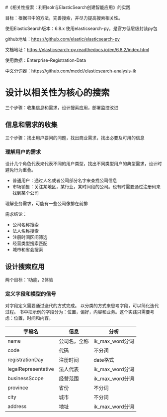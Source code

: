 #《相关性搜索：利用solr与ElasticSearch创建智能应用》的实践

目标：根据书中的方法，完善搜索，并尽力提高搜索相关性。

使用ElasticSearch版本：6.8.x
使用elasticsearch-py，是官方低层级封装py包

github地址：https://github.com/elastic/elasticsearch-py

文档地址：https://elasticsearch-py.readthedocs.io/en/6.8.2/index.html

使用数据：Enterprise-Registration-Data

中文分词器：https://github.com/medcl/elasticsearch-analysis-ik

# 设计以相关性为核心的搜索
三个步骤：收集信息和需求，设计搜索应用，部署监控改进

## 信息和需求的收集
三个步骤：找出用户要问的问题，找出商业需求，找出必要及可用的信息
### 理解用户的需求
设计几个角色代表来代表不同的用户类型，找出不同类型用户的典型需求，设计时避免行为重叠。
- 普通用户：通过人名或者公司部分名字来查找公司信息
- 市场销售：关注某地区，某行业，某时间段的公司。也有时需要通过注册码来找到某个公司

理解业务需求，可能有一些公司像排在前排

需求结论：
   - 公司名称搜索
   - 法人名称搜索
   - 注册时间区间筛选
   - 经营类型搜索匹配
   - 城市和省会搜索
## 设计搜索应用
两个目标：1功能，2体验
### 定义字段和模型的信号
对字段定义需要通过迭代的方式完成。
以分类的方式来思考字段，可以简化迭代过程。
书中把示例的字段分为：位置，偏好，内容和业务。这个实践只需要考虑：位置，时间和内容。

| 字段名              | 信息         | 分析              |
| ------------------- | ------------ | ----------------- |
| name                | 公司名，全称 | ik_max_word分词 |
| code                | 代码         | 不分词            |
| registrationDay     | 注册时间     | date格式          |
| legalRepresentative | 法人代表     | ik_max_word分词   |
| businessScope       | 经营范围     | ik_max_word分词   |
| province            | 省份         | 不分词            |
| city                | 城市         | 不分词            |
| address             | 地址         | ik_max_word分词   |

